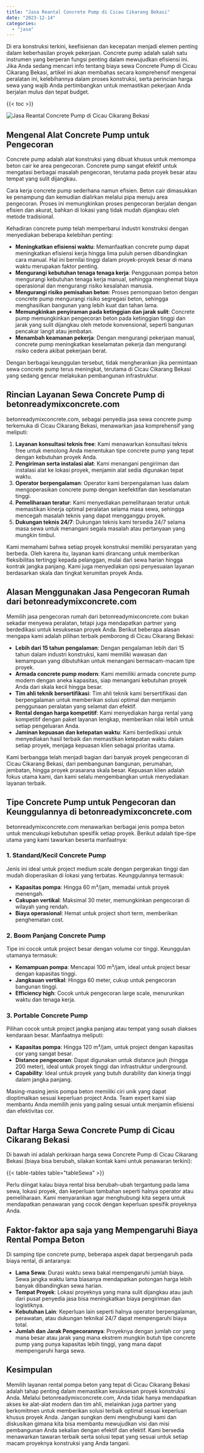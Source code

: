 ```yaml
---
title: "Jasa Reantal Concrete Pump di Cicau Cikarang Bekasi"
date: "2023-12-14"
categories: 
  - "jasa"
---
```


Di era konstruksi terkini, keefisienan dan kecepatan menjadi elemen penting dalam keberhasilan proyek pekerjaan. Concrete pump adalah salah satu instrumen yang berperan fungsi penting dalam mewujudkan efisiensi ini. Jika Anda sedang mencari info tentang biaya sewa Concrete Pump di Cicau Cikarang Bekasi, artikel ini akan membahas secara komprehensif mengenai peralatan ini, kelebihannya dalam proses konstruksi, serta perincian harga sewa yang wajib Anda pertimbangkan untuk memastikan pekerjaan Anda berjalan mulus dan tepat budget.

{{< toc >}}

![Jasa Reantal Concrete Pump di Cicau Cikarang Bekasi](https://betoncor8.github.io/pump/concrete-pump%20(16).png)

## Mengenal Alat Concrete Pump untuk Pengecoran

Concrete pump adalah alat konstruksi yang dibuat khusus untuk memompa beton cair ke area pengecoran. Concrete pump sangat efektif untuk mengatasi berbagai masalah pengecoran, terutama pada proyek besar atau tempat yang sulit dijangkau.

Cara kerja concrete pump sederhana namun efisien. Beton cair dimasukkan ke penampung dan kemudian dialirkan melalui pipa menuju area pengecoran. Proses ini memungkinkan proses pengecoran berjalan dengan efisien dan akurat, bahkan di lokasi yang tidak mudah dijangkau oleh metode tradisional.

Kehadiran concrete pump telah memperbarui industri konstruksi dengan menyediakan beberapa kelebihan penting:

- **Meningkatkan efisiensi waktu**: Memanfaatkan concrete pump dapat meningkatkan efisiensi kerja hingga lima puluh persen dibandingkan cara manual. Hal ini bernilai tinggi dalam proyek-proyek besar di mana waktu merupakan faktor penting.
- **Mengurangi kebutuhan tenaga tenaga kerja**: Penggunaan pompa beton mengurangi kebutuhan tenaga kerja manual, sehingga menghemat biaya operasional dan mengurangi risiko kesalahan manusia.
- **Mengurangi risiko pemisahan beton**: Proses pemompaan beton dengan concrete pump mengurangi risiko segregasi beton, sehingga menghasilkan bangunan yang lebih kuat dan tahan lama.
- **Memungkinkan penyiraman pada ketinggian dan jarak sulit**: Concrete pump memungkinkan pengecoran beton pada ketinggian tinggi dan jarak yang sulit dijangkau oleh metode konvensional, seperti bangunan pencakar langit atau jembatan.
- **Menambah keamanan pekerja**: Dengan mengurangi pekerjaan manual, concrete pump meningkatkan keselamatan pekerja dan mengurangi risiko cedera akibat pekerjaan berat.

Dengan berbagai keunggulan tersebut, tidak mengherankan jika permintaan sewa concrete pump terus meningkat, terutama di Cicau Cikarang Bekasi yang sedang gencar melakukan pembangunan infrastruktur.

## Rincian Layanan Sewa Concrete Pump di betonreadymixconcrete.com

betonreadymixconcrete.com, sebagai penyedia jasa sewa concrete pump terkemuka di Cicau Cikarang Bekasi, menawarkan jasa komprehensif yang meliputi:

1. **Layanan konsultasi teknis free**: Kami menawarkan konsultasi teknis free untuk menolong Anda menentukan tipe concrete pump yang tepat dengan kebutuhan proyek Anda.
2. **Pengiriman serta instalasi alat**: Kami menangani pengiriman dan instalasi alat ke lokasi proyek, menjamin alat sedia digunakan tepat waktu.
3. **Operator berpengalaman**: Operator kami berpengalaman luas dalam mengoperasikan concrete pump dengan keefektifan dan keselamatan tinggi.
4. **Pemeliharaan teratur**: Kami menyediakan pemeliharaan teratur untuk memastikan kinerja optimal peralatan selama masa sewa, sehingga mencegah masalah teknis yang dapat mengganggu proyek.
5. **Dukungan teknis 24/7**: Dukungan teknis kami tersedia 24/7 selama masa sewa untuk menangani segala masalah atau pertanyaan yang mungkin timbul.

Kami memahami bahwa setiap proyek konstruksi memiliki persyaratan yang berbeda. Oleh karena itu, layanan kami dirancang untuk memberikan fleksibilitas tertinggi kepada pelanggan, mulai dari sewa harian hingga kontrak jangka panjang. Kami juga menyediakan opsi penyesuaian layanan berdasarkan skala dan tingkat kerumitan proyek Anda.

## Alasan Menggunakan Jasa Pengecoran Rumah dari betonreadymixconcrete.com

Memilih jasa pengecoran rumah dari betonreadymixconcrete.com bukan sekadar menyewa peralatan, tetapi juga mendapatkan partner yang berdedikasi untuk kesuksesan proyek Anda. Berikut beberapa alasan mengapa kami adalah pilihan terbaik pemborong di Cicau Cikarang Bekasi:

- **Lebih dari 15 tahun pengalaman**: Dengan pengalaman lebih dari 15 tahun dalam industri konstruksi, kami memiliki wawasan dan kemampuan yang dibutuhkan untuk menangani bermacam-macam tipe proyek.
- **Armada concrete pump modern**: Kami memiliki armada concrete pump modern dengan aneka kapasitas, siap menangani kebutuhan proyek Anda dari skala kecil hingga besar.
- **Tim ahli teknik bersertifikasi**: Tim ahli teknik kami bersertifikasi dan berpengalaman untuk memberikan solusi optimal dan menjamin penggunaan peralatan yang selamat dan efektif.
- **Rental dengan harga kompetitif**: Kami menyediakan harga rental yang kompetitif dengan paket layanan lengkap, memberikan nilai lebih untuk setiap pengeluaran Anda.
- **Jaminan kepuasan dan ketepatan waktu**: Kami berdedikasi untuk menyediakan hasil terbaik dan memastikan ketepatan waktu dalam setiap proyek, menjaga kepuasan klien sebagai prioritas utama.

Kami berbangga telah menjadi bagian dari banyak proyek pengecoran di Cicau Cikarang Bekasi, dari pembangunan bangunan, perumahan, jembatan, hingga proyek prasarana skala besar. Kepuasan klien adalah fokus utama kami, dan kami selalu mengembangkan untuk menyediakan layanan terbaik.

## Tipe Concrete Pump untuk Pengecoran dan Keunggulannya di betonreadymixconcrete.com

betonreadymixconcrete.com menawarkan berbagai jenis pompa beton untuk mencukupi kebutuhan spesifik setiap proyek. Berikut adalah tipe-tipe utama yang kami tawarkan beserta manfaatnya:

### 1\. Standard/Kecil Concrete Pump

Jenis ini ideal untuk project medium scale dengan pergerakan tinggi dan mudah dioperasikan di lokasi yang terbatas. Keunggulannya termasuk:

- **Kapasitas pompa**: Hingga 60 m³/jam, memadai untuk proyek menengah.
- **Cakupan vertikal**: Maksimal 30 meter, memungkinkan pengecoran di wilayah yang rendah.
- **Biaya operasional**: Hemat untuk project short term, memberikan penghematan cost.

### 2\. Boom Panjang Concrete Pump

Tipe ini cocok untuk project besar dengan volume cor tinggi. Keunggulan utamanya termasuk:

- **Kemampuan pompa**: Mencapai 100 m³/jam, ideal untuk project besar dengan kapasitas tinggi.
- **Jangkauan vertikal**: Hingga 60 meter, cukup untuk pengecoran bangunan tinggi.
- **Efficiency high**: Cocok untuk pengecoran large scale, menurunkan waktu dan tenaga kerja.

### 3\. Portable Concrete Pump

Pilihan cocok untuk project jangka panjang atau tempat yang susah diakses kendaraan besar. Manfaatnya meliputi:

- **Kapasitas pompa**: Hingga 120 m³/jam, untuk project dengan kapasitas cor yang sangat besar.
- **Distance pengecoran**: Dapat digunakan untuk distance jauh (hingga 200 meter), ideal untuk proyek tinggi dan infrastruktur underground.
- **Capability**: Ideal untuk proyek yang butuh durability dan kinerja tinggi dalam jangka panjang.

Masing-masing jenis pompa beton memiliki ciri unik yang dapat dioptimalkan sesuai keperluan project Anda. Team expert kami siap membantu Anda memilih jenis yang paling sesuai untuk menjamin efisiensi dan efektivitas cor.

## Daftar Harga Sewa Concrete Pump di Cicau Cikarang Bekasi

Di bawah ini adalah perkiraan harga sewa Concrete Pump di Cicau Cikarang Bekasi (biaya bisa berubah, silakan kontak kami untuk penawaran terkini):

{{< table-tables table="tableSewa" >}}

Perlu diingat kalau biaya rental bisa berubah-ubah tergantung pada lama sewa, lokasi proyek, dan keperluan tambahan seperti halnya operator atau pemeliharaan. Kami menyarankan agar menghubungi kita segera untuk mendapatkan penawaran yang cocok dengan keperluan spesifik proyeknya Anda.

## Faktor-faktor apa saja yang Mempengaruhi Biaya Rental Pompa Beton

Di samping tipe concrete pump, beberapa aspek dapat berpengaruh pada biaya rental, di antaranya:

- **Lama Sewa**: Durasi waktu sewa bakal mempengaruhi jumlah biaya. Sewa jangka waktu lama biasanya mendapatkan potongan harga lebih banyak dibandingkan sewa harian.
- **Tempat Proyek**: Lokasi proyeknya yang mana sulit dijangkau atau jauh dari pusat penyedia jasa bisa meningkatkan biaya pengiriman dan logistiknya.
- **Kebutuhan Lain**: Keperluan lain seperti halnya operator berpengalaman, perawatan, atau dukungan teknikal 24/7 dapat mempengaruhi biaya total.
- **Jumlah dan Jarak Pengecorannya**: Proyeknya dengan jumlah cor yang mana besar atau jarak yang mana ekstrem mungkin butuh tipe concrete pump yang punya kapasitas lebih tinggi, yang mana dapat mempengaruhi harga sewa.

## Kesimpulan

Memilih layanan rental pompa beton yang tepat di Cicau Cikarang Bekasi adalah tahap penting dalam memastikan kesuksesan proyek konstruksi Anda. Melalui betonreadymixconcrete.com, Anda tidak hanya mendapatkan akses ke alat-alat modern dan tim ahli, melainkan juga partner yang berkomitmen untuk memberikan solusi terbaik optimal sesuai keperluan khusus proyek Anda. Jangan sungkan demi menghubungi kami dan diskusikan gimana kita bisa membantu mewujudkan visi dan misi pembangunan Anda sekalian dengan efektif dan efektif. Kami bersedia menawarkan tawaran terbaik serta solusi tepat yang sesuai untuk setiap macam proyeknya konstruksi yang Anda tangani.
